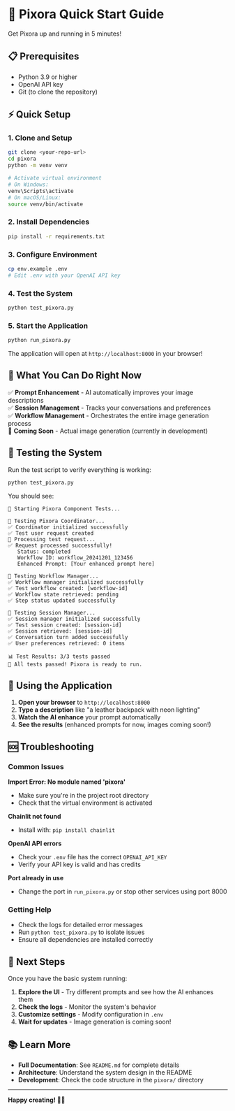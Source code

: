 # 🚀 Pixora Quick Start Guide

Get Pixora up and running in 5 minutes!

## 📋 Prerequisites

- Python 3.9 or higher
- OpenAI API key
- Git (to clone the repository)

## ⚡ Quick Setup

### 1. Clone and Setup
```bash
git clone <your-repo-url>
cd pixora
python -m venv venv

# Activate virtual environment
# On Windows:
venv\Scripts\activate
# On macOS/Linux:
source venv/bin/activate
```

### 2. Install Dependencies
```bash
pip install -r requirements.txt
```

### 3. Configure Environment
```bash
cp env.example .env
# Edit .env with your OpenAI API key
```

### 4. Test the System
```bash
python test_pixora.py
```

### 5. Start the Application
```bash
python run_pixora.py
```

The application will open at `http://localhost:8000` in your browser!

## 🎯 What You Can Do Right Now

✅ **Prompt Enhancement** - AI automatically improves your image descriptions  
✅ **Session Management** - Tracks your conversations and preferences  
✅ **Workflow Management** - Orchestrates the entire image generation process  
🔄 **Coming Soon** - Actual image generation (currently in development)  

## 🧪 Testing the System

Run the test script to verify everything is working:
```bash
python test_pixora.py
```

You should see:
```
🚀 Starting Pixora Component Tests...

🧪 Testing Pixora Coordinator...
✅ Coordinator initialized successfully
✅ Test user request created
🔄 Processing test request...
✅ Request processed successfully!
   Status: completed
   Workflow ID: workflow_20241201_123456
   Enhanced Prompt: [Your enhanced prompt here]

🧪 Testing Workflow Manager...
✅ Workflow manager initialized successfully
✅ Test workflow created: [workflow-id]
✅ Workflow state retrieved: pending
✅ Step status updated successfully

🧪 Testing Session Manager...
✅ Session manager initialized successfully
✅ Test session created: [session-id]
✅ Session retrieved: [session-id]
✅ Conversation turn added successfully
✅ User preferences retrieved: 0 items

📊 Test Results: 3/3 tests passed
🎉 All tests passed! Pixora is ready to run.
```

## 🎨 Using the Application

1. **Open your browser** to `http://localhost:8000`
2. **Type a description** like "a leather backpack with neon lighting"
3. **Watch the AI enhance** your prompt automatically
4. **See the results** (enhanced prompts for now, images coming soon!)

## 🆘 Troubleshooting

### Common Issues

**Import Error: No module named 'pixora'**
- Make sure you're in the project root directory
- Check that the virtual environment is activated

**Chainlit not found**
- Install with: `pip install chainlit`

**OpenAI API errors**
- Check your `.env` file has the correct `OPENAI_API_KEY`
- Verify your API key is valid and has credits

**Port already in use**
- Change the port in `run_pixora.py` or stop other services using port 8000

### Getting Help

- Check the logs for detailed error messages
- Run `python test_pixora.py` to isolate issues
- Ensure all dependencies are installed correctly

## 🚀 Next Steps

Once you have the basic system running:

1. **Explore the UI** - Try different prompts and see how the AI enhances them
2. **Check the logs** - Monitor the system's behavior
3. **Customize settings** - Modify configuration in `.env`
4. **Wait for updates** - Image generation is coming soon!

## 📚 Learn More

- **Full Documentation**: See `README.md` for complete details
- **Architecture**: Understand the system design in the README
- **Development**: Check the code structure in the `pixora/` directory

---

**Happy creating! 🎨✨**
